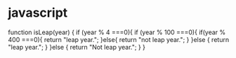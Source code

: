 # javascript
function isLeap(year) {
    if (year % 4 ===0){
        if (year % 100 ===0){
            if(year % 400 ===0){
                return "leap year.";
            }else{
                return "not leap year.";
            }
        }else {
            return "leap year.";
        }
    }else {
        return "Not leap year.";
    }
}
